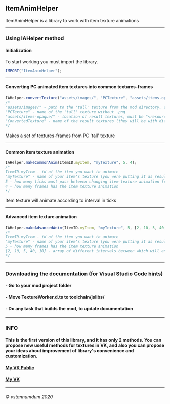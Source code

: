 ## **ItemAnimHelper**
ItemAnimHelper is a library to work with item texture animations
***
### **Using IAHelper method**
#### **Initialization**
To start working you must import the library.
```js
IMPORT("ItemAnimHelper");
```
***

#### **Converting PC animated item textures into common textures-frames**
```js
IAHelper.convertTexture("assets/images/", "PCTexture", "assets/items-opaque/", "ConvertedTexture");
/*
"assets/images/" - path to the 'tall' texture from the mod directory, simple textures will be put into 'assets/items-opaque/' folder.
"PCTexture" - name of the 'tall' texture without .png
"assets/items-opaque/" - location of result textures, must be "<resource_directory>/items-opaque/"
"ConvertedTexture" - name of the result textures (they will be with different meta and same name)
*/
```
Makes a set of textures-frames from PC 'tall' texture
***

#### **Common item texture animation**
```js
IAHelper.makeCommonAnim(ItemID.myItem, "myTexture", 5, 4);
/*
ItemID.myItem - id of the item you want to animate
"myTexture" - name of your item's texture (you were putting it as resultName in 'convertTexture' function)
5 - how many ticks must pass between changing item texture animation frame
4 - how many frames has the item texture animation
*/
```
Item texture will animate according to interval in ticks
***

#### **Advanced item texture animation**
```js
IAHelper.makeAdvancedAnim(ItemID.myItem, "myTexture", 5, [2, 10, 5, 40, 10]);
/*
ItemID.myItem - id of the item you want to animate
"myTexture" - name of your item's texture (you were putting it as resultName in 'convertTexture' function)
5 - how many frames has the item texture animation
[2, 10, 5, 40, 10] - array of different intervals between which will animate the texture
*/
```
***
### **Downloading the documentation (for Visual Studio Code hints)**
#### - Go to your mod project folder
#### - Move TextureWorker.d.ts to toolchain/jslibs/
#### - Do any task that builds the mod, to update documentation
***
### **INFO**
#### This is the first version of this library, and it has only 2 methods. You can propose new useful methods for textures in VK, and also you can propose your ideas about improvement of library's convenience and customization.
#### [My VK Public](https://www.vk.com/dmhmods)
#### [My VK](https://www.vk.com/vstannumdum)
***
###### © vstannumdum 2020
